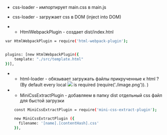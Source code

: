 * css-loader - импортирует main.css в main.js
* css-loader - загружает css в DOM (inject into DOM)

* -  HtmlWebpackPlugin - создает dist/index.htnl 

```bash
var HtmlWebpackPlugin = require('html-webpack-plugin');


plugins: [new HtmlWebpackPlugin({
    template: "./src/template.html"
})],
```


* -  html-loader - обязывает загружать  файлы прикрученные к html ?  (By default every local <img src="image.png"> is required (require('./image.png')). )



* - MiniCssExtractPlugin - добавляем в папку dist отдельный css файл для быстой загрузки

```bash
    const MiniCssExtractPlugin = require('mini-css-extract-plugin');

    new MiniCssExtractPlugin ({
      filename: '[name].[contentHash].css'
    }), 
```
